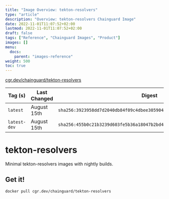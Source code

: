 ```yaml
---
title: "Image Overview: tekton-resolvers"
type: "article"
description: "Overview: tekton-resolvers Chainguard Image"
date: 2022-11-01T11:07:52+02:00
lastmod: 2022-11-01T11:07:52+02:00
draft: false
tags: ["Reference", "Chainguard Images", "Product"]
images: []
menu:
  docs:
    parent: "images-reference"
weight: 500
toc: true
---
```


[cgr.dev/chainguard/tekton-resolvers](https://github.com/chainguard-images/images/tree/main/images/tekton-resolvers)

| Tag (s)       | Last Changed | Digest                                                                    |
|---------------|--------------|---------------------------------------------------------------------------|
|  `latest`     | August 15th  | `sha256:3923958dd7d2040db84f09c4dbee30590409764ee74d7c98c581ea231af34630` |
|  `latest-dev` | August 15th  | `sha256:455b0c21b3239d603fe5b36a18047b2bd4863eae909b66cf860b24dc842721f6` |

# tekton-resolvers

Minimal tekton-resolvers images with nightly builds.

## Get it!

```shell
docker pull cgr.dev/chainguard/tekton-resolvers
```
